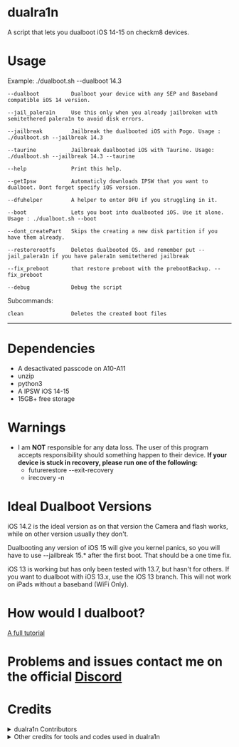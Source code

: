 # dualra1n

A script that lets you dualboot iOS 14-15 on checkm8 devices.


# Usage

Example: ./dualboot.sh --dualboot 14.3 

    --dualboot          Dualboot your device with any SEP and Baseband compatible iOS 14 version.
    
    --jail_palera1n     Use this only when you already jailbroken with semitethered palera1n to avoid disk errors. 
    
    --jailbreak         Jailbreak the dualbooted iOS with Pogo. Usage :  ./dualboot.sh --jailbreak 14.3

    --taurine           Jailbreak dualbooted iOS with Taurine. Usage: ./dualboot.sh --jailbreak 14.3 --taurine 
   
    --help              Print this help.
       
    --getIpsw           Automaticly downloads IPSW that you want to dualboot. Dont forget specify iOS version.

    --dfuhelper         A helper to enter DFU if you struggling in it.
    
    --boot              Lets you boot into dualbooted iOS. Use it alone. Usage : ./dualboot.sh --boot
    
    --dont_createPart   Skips the creating a new disk partition if you have them already.
    
    --restorerootfs     Deletes dualbooted OS. and remember put --jail_palera1n if you have palera1n semitethered jailbreak 
    
    --fix_preboot       that restore preboot with the prebootBackup. --fix_preboot
    
    --debug             Debug the script

Subcommands:

    clean               Deletes the created boot files 

---
# Dependencies
- A desactivated passcode on A10-A11 
- unzip
- python3
- A IPSW iOS 14-15 
- 15GB+ free storage

# Warnings
- I am **NOT** responsible for any data loss. The user of this program accepts responsibility should something happen to their device.
 **If your device is stuck in recovery, please run one of the following:**
   - futurerestore --exit-recovery
   - irecovery -n

# Ideal Dualboot Versions
iOS 14.2 is the ideal version as on that version the Camera and flash works, while on other version usually they don't.

Dualbooting any version of iOS 15 will give you kernel panics, so you will have to use --jailbreak 15.* after the first boot. That should be a one time fix.

iOS 13 is working but has only been tested with 13.7, but hasn't for others. If you want to dualboot with iOS 13.x, use the iOS 13 branch. This will not work on iPads without a baseband (WiFi Only).

# How would I dualboot?

[A full tutorial](https://github.com/dualra1n/dualra1n/blob/main/tutorial.md)


# Problems and issues contact me on the official [Discord](https://discord.gg/UtxhxHFE)


# Credits

<details><summary>dualra1n Contributors</summary>
<p>

- [Edwin](https://github.com/edwin170) owner :)
- [Fatih](https://github.com/swayea) help with readme and linux support and is a very good person.
- [azaz0322](https://github.com/m00nl1ghts) helped with readme a bit more.

</details>
<details><summary>Other credits for tools and codes used in dualra1n</summary>

- Edward thanks for my brother for gave me a hackintosh to test this:).

- [palera1n](https://github.com/palera1n) for some code 

- [Dualboot guide](https://dualbootfun.github.io/) for the guide

- [Darling](https://github.com/darlinghq) for a macOS emulator

- [blacktop](https://github.com/blacktop) for the ipsw downloader

- [Nathan](https://github.com/verygenericname) for the ramdisk

- [Mineek](https://github.com/mineek)
	- For patchfinders for RELEASE kernels
	- [Kernel15Patcher](https://github.com/mineek/PongoOS/tree/iOS15/checkra1n/Kernel15Patcher)
	- [Kernel64Patcher](https://github.com/mineek/Kernel64Patcher)
    
- [Amy](https://github.com/elihwyma) for the [Pogo](https://github.com/elihwyma/Pogo) app
- [checkra1n](https://github.com/checkra1n) for the base of the kpf
- [m1sta](https://github.com/m1stadev) for [pyimg4](https://github.com/m1stadev/PyIMG4)
- [tihmstar](https://github.com/tihmstar) for [pzb](https://github.com/tihmstar/partialZipBrowser)/original [iBoot64Patcher](https://github.com/tihmstar/iBoot64Patcher)/original [liboffsetfinder64](https://github.com/tihmstar/liboffsetfinder64)/[img4tool](https://github.com/tihmstar/img4tool)
- [xerub](https://github.com/xerub) for [img4lib](https://github.com/xerub/img4lib) and [restored_external](https://github.com/xerub/sshrd) in the ramdisk
- [libimobiledevice](https://github.com/libimobiledevice) for several tools used in this project (irecovery, ideviceenterrecovery etc), and [nikias](https://github.com/nikias) for keeping it up to date
- [Dora](https://github.com/dora2-iOS) for iBoot payload and iBootpatcher2
- [Sam Bingner](https://github.com/sbingner) for [Substitute](https://github.com/sbingner/substitute)
- [CoolStar](https://github.com/coolstar) for [Libhooker]
- [Ralp0045] (https://github.com/Ralph0045/Kernel64Patcher) amazing dtree_patcher and kernel64patcher ;)

</p>
</details>
